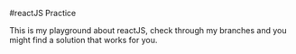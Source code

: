 #reactJS Practice

This is my playground about reactJS, check through my branches and you might find a solution that works for you.